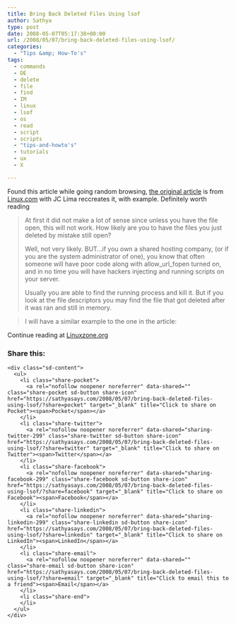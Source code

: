 ```yaml
---
title: Bring Back Deleted Files Using lsof
author: Sathya
type: post
date: 2008-05-07T05:17:38+00:00
url: /2008/05/07/bring-back-deleted-files-using-lsof/
categories:
  - "Tips &amp; How-To's"
tags:
  - commands
  - DE
  - delete
  - file
  - find
  - IM
  - linux
  - lsof
  - os
  - read
  - script
  - scripts
  - "tips-and-howto's"
  - tutorials
  - ux
  - X

---
```

Found this article while going random browsing, [the original article][1] is from [Linux.com][2] with JC Lima reccreates it, with example. Definitely worth reading

> At first it did not make a lot of sense since unless you have the file open, this will not work. How likely are you to have the files you just deleted by mistake still open?
> 
> Well, not very likely. BUT…if you own a shared hosting company, (or if you are the system administrator of one), you know that often someone will have poor code along with allow\_url\_fopen turned on, and in no time you will have hackers injecting and running scripts on your server.
> 
> Usually you are able to find the running process and kill it. But if you look at the file descriptors you may find the file that got deleted after it was ran and still in memory.

> I will have a similar example to the one in the article:

Continue reading at [Linuxzone.org][3]

<div class="sharedaddy sd-sharing-enabled">
  <div class="robots-nocontent sd-block sd-social sd-social-icon-text sd-sharing">
    <h3 class="sd-title">
      Share this:
    </h3>
    
    <div class="sd-content">
      <ul>
        <li class="share-pocket">
          <a rel="nofollow noopener noreferrer" data-shared="" class="share-pocket sd-button share-icon" href="https://sathyasays.com/2008/05/07/bring-back-deleted-files-using-lsof/?share=pocket" target="_blank" title="Click to share on Pocket"><span>Pocket</span></a>
        </li>
        <li class="share-twitter">
          <a rel="nofollow noopener noreferrer" data-shared="sharing-twitter-299" class="share-twitter sd-button share-icon" href="https://sathyasays.com/2008/05/07/bring-back-deleted-files-using-lsof/?share=twitter" target="_blank" title="Click to share on Twitter"><span>Twitter</span></a>
        </li>
        <li class="share-facebook">
          <a rel="nofollow noopener noreferrer" data-shared="sharing-facebook-299" class="share-facebook sd-button share-icon" href="https://sathyasays.com/2008/05/07/bring-back-deleted-files-using-lsof/?share=facebook" target="_blank" title="Click to share on Facebook"><span>Facebook</span></a>
        </li>
        <li class="share-linkedin">
          <a rel="nofollow noopener noreferrer" data-shared="sharing-linkedin-299" class="share-linkedin sd-button share-icon" href="https://sathyasays.com/2008/05/07/bring-back-deleted-files-using-lsof/?share=linkedin" target="_blank" title="Click to share on LinkedIn"><span>LinkedIn</span></a>
        </li>
        <li class="share-email">
          <a rel="nofollow noopener noreferrer" data-shared="" class="share-email sd-button share-icon" href="https://sathyasays.com/2008/05/07/bring-back-deleted-files-using-lsof/?share=email" target="_blank" title="Click to email this to a friend"><span>Email</span></a>
        </li>
        <li class="share-end">
        </li>
      </ul>
    </div>
  </div>
</div>

 [1]: http://www.linux.com/articles/58142
 [2]: http://www.linux.com/
 [3]: http://www.linuxzone.org/?p=19
